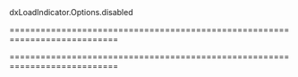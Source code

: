 <!--id-->dxLoadIndicator.Options.disabled<!--/id-->
===========================================================================
<!--hidden--><!--/hidden-->
===========================================================================

